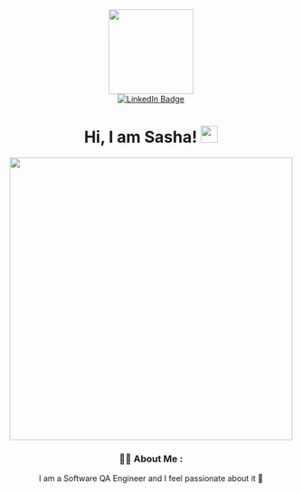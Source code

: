 <div id="header" align="center">
 <img src="https://media.giphy.com/media/SUcApSWjPwQMARvcM8/giphy.gif" width="150"/>

 <div id="badges">
     <a href=https://www.linkedin.com/in/sasha-akinsheva/>
  <img src="https://img.shields.io/badge/LinkedIn-blue?style=for-the-badge&logo=linkedin&logoColor=white" alt="LinkedIn Badge"/>
  </a>
  </div>

  <img src="https://komarev.com/ghpvc/?username=your-github-username&style=flat-square&color=blue" alt=""/>

  <h1>
  Hi, I am Sasha!
  <img src="https://media.giphy.com/media/hvRJCLFzcasrR4ia7z/giphy.gif" width="30px"/>
</h1>
<div id="header" align="center">
<img src="https://www.bing.com/images/search?view=detailV2&ccid=UGcFIFfA&id=B81C35897D32D928A6809D3348C243F60D59ED80&thid=OIP.UGcFIFfA0AzkIodmhUuk7wHaHa&mediaurl=https%3a%2f%2fi.pinimg.com%2foriginals%2f23%2fb2%2fc4%2f23b2c4fe0c7173eaf99c107c9ae5c27a.jpg&cdnurl=https%3a%2f%2fth.bing.com%2fth%2fid%2fR.5067052057c0d00ce4228766854ba4ef%3frik%3dgO1ZDfZDwkgznQ%26pid%3dImgRaw%26r%3d0&exph=1080&expw=1080&q=Girl+Programmer&simid=608003482404597427&FORM=IRPRST&ck=20FFF0B09F382E1793AA4640BBABD59F&selectedIndex=16&itb=0&ajaxhist=0&ajaxserp=0"width="500"/>
</div>

### :woman_technologist: About Me :
I am a Software QA Engineer and I feel passionate about it :star_struck:
